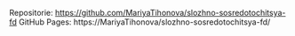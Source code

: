 Repositorie: https://github.com/MariyaTihonova/slozhno-sosredotochitsya-fd
GitHub Pages: https://MariyaTihonova/slozhno-sosredotochitsya-fd/
